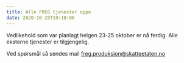 ```yaml
---
title: Alle FREG tjenester oppe
date: 2020-10-25T19:10:00
---
```

Vedlikehold som var planlagt helgen 23-25 oktober er nå ferdig. Alle eksterne tjenester er tilgjengelig.

Ved spørsmål så sendes mail freg.produksjon@skatteetaten.no
